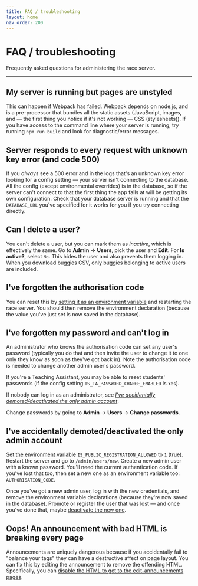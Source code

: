 ```yaml
---
title: FAQ / troubleshooting
layout: home
nav_order: 200
---
```


# FAQ / troubleshooting

Frequently asked questions for administering the race server.

---

## My server is running but pages are unstyled

This can happen if [Webpack](https://webpack.js.org) has failed. Webpack
depends on node.js, and is a pre-processor that bundles all the static assets
(JavaScript, images, and — the first thing you notice if it's not working — CSS
(stylesheets)). If you have access to the command line where your server is
running, try running `npm run build` and look for diagnostic/error messages.


## Server responds to every request with unknown key error (and code 500)

If you _always_ see a 500 error and in the logs that's an unknown key error
looking for a config setting — your server isn't connecting to the database.
All the config (except environmental overrides) is in the database, so if
the server can't connect to that the first thing the app fails at will be
getting its own configuration. Check that your database server is running and
that the `DATABASE_URL` you've specified for it works for you if you try
connecting directly.


## Can I delete a user?

You can't delete a user, but you can mark them as _inactive_, which is
effectively the same. Go to **Admin** → **Users**, pick the user and **Edit**.
For **Is active?**, select `No`. This hides the user and also prevents them
logging in. When you download buggies CSV, only buggies belonging to active
users are included.


## I've forgotten the authorisation code

You can reset this by [setting it as an environment variable](customising/env)
and restarting the race server. You should then remove the environment
declaration (because the value you've just set is now saved in the database).


## I've forgotten my password and can't log in

An administrator who knows the authorisation code can set any user's password
(typically you do that and then invite the user to change it to one only they
know as soon as they've got back in). Note the authorisation code is needed to
change another admin user's password.

If you're a Teaching Assistant, you may be able to reset students' passwords
(if the config setting `IS_TA_PASSWORD_CHANGE_ENABLED` is `Yes`).

If nobody can log in as an administrator, see
_[I’ve accidentally demoted/deactivated the only admin account](#ive-accidentally-demoteddeactivated-the-only-admin-account)_.

Change passwords by going to **Admin** → **Users** → **Change passwords**.


## I've accidentally demoted/deactivated the only admin account

[Set the environment variable](customising/env) `IS_PUBLIC_REGISTRATION_ALLOWED`
to `1` (true). Restart the server and go to `/admin/users/new`. Create a new
admin user with a known password. You'll need the current authentication code.
If you've lost that too, then set a new one as an environment variable too:
`AUTHORISATION_CODE`.

Once you've got a new admin user, log in with the new credentials, and remove
the environment variable declarations (because they're now saved in the
database). Promote or register the user that was lost — and once you've done
that, maybe [deactivate the new one](#can-i-delete-a-user).


## Oops! An announcement with bad HTML is breaking every page

Announcements are uniquely dangerous because if you accidentally fail to
"balance your tags" they can have a destructive affect on page layout. You can
fix this by editing the announcement to remove the offending HTML. Specifically,
you can [disable the HTML to get to the edit-announcements pages](running/announcements.html#recovering-from-an-announcement-with-critically-broken-html).
